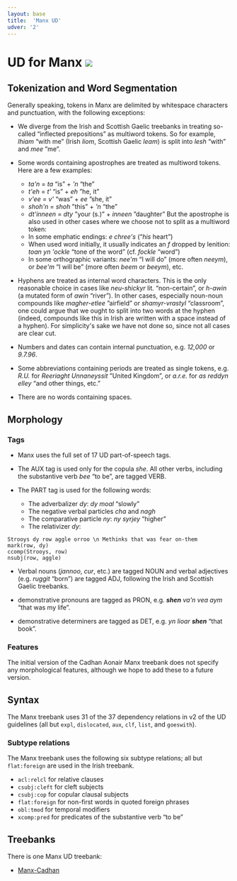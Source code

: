 ```yaml
---
layout: base
title:  'Manx UD'
udver: '2'
---
```


# UD for Manx <span class="flagspan"><img class="flag" src="../../flags/svg/IM.svg" /></span>

## Tokenization and Word Segmentation

Generally speaking, tokens in Manx are delimited by whitespace characters
and punctuation, with the following exceptions:

* We diverge from the Irish and Scottish Gaelic treebanks in 
treating so-called “inflected prepositions” as multiword tokens.
So for example, _lhiam_ “with me” (Irish _liom_, Scottish Gaelic _leam_)
is split into _lesh_ “with” and _mee_ ”me”.

* Some words containing apostrophes are treated as multiword tokens. Here are a few examples:
  * _ta'n_ = _ta_ “is” + _'n_ “the”
  * _t'eh_ = _t'_ “is” + _eh_ ”he, it”
  * _v'ee_ = _v'_ “was” + _ee_ ”she, it”
  * _shoh'n_ = _shoh_ ”this” + _'n_ “the”
  * _dt'inneen_ = _dty_ ”your (s.)” + _inneen_ ”daughter”
But the apostrophe is also used in other
cases where we choose not to split as a multiword token:
  * In some emphatic endings: _e chree's_ (“*his* heart”)
  * When used word initially, it usually indicates an _f_ dropped by lenition: _toan yn 'ockle_ “tone of the word” (cf. _fockle_ “word”)
  * In some orthographic variants: _nee'm_ “I will do” (more often _neeym_), or _bee'm_ “I will be” (more often _beem_ or _beeym_), etc.

* Hyphens are treated as internal word characters. This is the only reasonable choice in cases like _neu-shickyr_ lit. “non-certain”, or _h-awin_ (a mutated form of _awin_ “river”). In other cases, especially noun-noun compounds like _magher-etlee_ ”airfield” or _shamyr-vrastyl_ “classroom”, one could argue that we ought to split into two words at the hyphen (indeed, compounds like this in Irish are written with a space instead of a hyphen). For simplicity's sake we have not done so, since not all cases are clear cut.

* Numbers and dates can contain internal punctuation, e.g. _12,000_ or _9.7.96_.

* Some abbreviations containing periods are treated as single tokens, 
e.g. _R.U._ for _Reeriaght Unnaneyssit_ ”United Kingdom”, or
_a.r.e._ for _as reddyn elley_ “and other things, etc.”

* There are no words containing spaces.

## Morphology

### Tags

* Manx uses the full set of 17 UD part-of-speech tags.

* The AUX tag is used only for the copula _she_. All other verbs, 
including the substantive verb _bee_ “to be”, are tagged VERB.

* The PART tag is used for the following words:
  * The adverbalizer _dy_: _dy moal_ “slowly”
  * The negative verbal particles _cha_ and _nagh_
  * The comparative particle _ny_: _ny syrjey_ “higher”
  * The relativizer _dy_:

~~~ sdparse
Strooys dy row aggle orroo \n Methinks that was fear on-them
mark(row, dy)
ccomp(Strooys, row)
nsubj(row, aggle)
~~~

* Verbal nouns (_jannoo_, _cur_, etc.) are tagged NOUN and verbal
adjectives (e.g. _ruggit_ “born”) are tagged ADJ,
following the Irish and Scottish Gaelic treebanks.

* demonstrative pronouns are tagged as PRON,
e.g. _<b>shen</b> va'n vea aym_ “that was my life”.
* demonstrative determiners are tagged as DET,
e.g. _yn lioar <b>shen</b>_ “that book”.

### Features

The initial version of the Cadhan Aonair Manx treebank does not specify any
morphological features, although we hope to add these
to a future version.

## Syntax

The Manx treebank uses 31 of the 37 
dependency relations in v2 of the UD guidelines
(all but `expl`, `dislocated`, `aux`, `clf`, `list`, and `goeswith`).

### Subtype relations

The Manx treebank uses the following six subtype relations;
all but `flat:foreign` are used in the Irish treebank.

* `acl:relcl` for relative clauses
* `csubj:cleft` for cleft subjects
* `csubj:cop` for copular clausal subjects
* `flat:foreign` for non-first words in quoted foreign phrases
* `obl:tmod` for temporal modifiers
* `xcomp:pred` for predicates of the substantive verb “to be”

## Treebanks

There is one Manx UD treebank:

  * [Manx-Cadhan](../treebanks/gv_cadhan/index.html)
